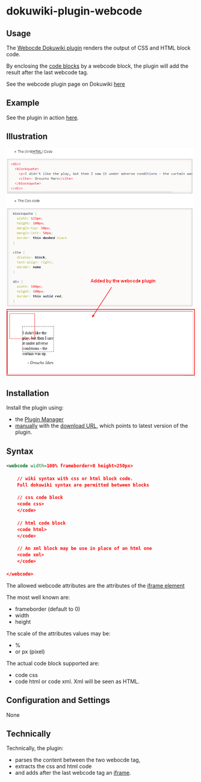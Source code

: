 # dokuwiki-plugin-webcode

## Usage

The [Webocde Dokuwiki plugin](https://www.dokuwiki.org/plugin:webcode)  renders the output of CSS and HTML block code.

By enclosing the [code blocks](https://www.dokuwiki.org/wiki:syntax#code_blocks) by a webcode block, the plugin will add the result after the last webcode tag.

See the webcode plugin page on Dokuwiki [here](https://www.dokuwiki.org/plugin:webcode)

## Example

See the plugin in action [here](http://gerardnico.com/wiki/dokuwiki/webcode).

## Illustration

![The illustration](https://github.com/gerardnico/dokuwiki-plugin-webcode/blob/master/images/webcode_plugin_illustration.png "Webcode Illustration")

## Installation

Install the plugin using:

  * the [Plugin Manager](https://www.dokuwiki.org/plugin:plugin)
  * [manually](https://www.dokuwiki.org/plugin:Plugins) with the [download URL](http://github.com/gerardnico/dokuwiki-plugin-webcode/zipball/master), which points to latest version of the plugin.


## Syntax

```xml
<webcode width=100% frameborder=0 height=250px>

    // wiki syntax with css or html block code.
    Full dokuwiki syntax are permitted between blocks

    // css code block
    <code css>
    </code>

    // html code block
    <code html>
    </code>

    // An xml block may be use in place of an html one
    <code xml>
    </code>

</webcode>
```
The allowed webcode attributes are the attributes of the [iframe element](https://docs.webplatform.org/wiki/html/elements/iframe)

The most well known are:

  * frameborder (default to 0)
  * width
  * height

The scale of the attributes values may be:

  * %
  * or px (pixel)

The actual code block supported are:

  * code css
  * code html or code xml. Xml will be seen as HTML.

## Configuration and Settings
None

## Technically

Technically, the plugin:

  * parses the content between the two webocde tag,
  * extracts the css and html code
  * and adds after the last webcode tag an [iframe](https://docs.webplatform.org/wiki/html/elements/iframe).


